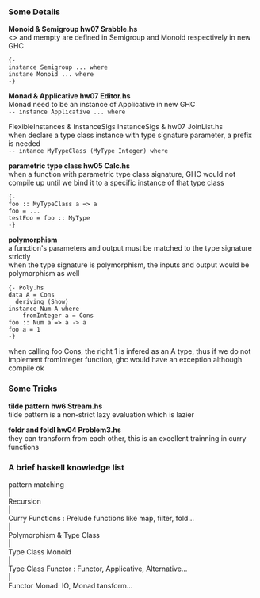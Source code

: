### Some Details
__Monoid & Semigroup hw07 Srabble.hs__  
<> and mempty are defined in Semigroup and Monoid respectively in new GHC  
```
{-  
instance Semigroup ... where  
instane Monoid ... where  
-}
```  


__Monad & Applicative hw07 Editor.hs__  
Monad need to be an instance of Applicative in new GHC  
`-- instance Applicative ... where`  


FlexibleInstances & InstanceSigs InstanceSigs & hw07 JoinList.hs  
when declare a type class instance with type signature parameter, a prefix is needed  
`-- intance MyTypeClass (MyType Integer) where`


__parametric type class hw05 Calc.hs__  
when a function with parametric type class signature, GHC would not compile up until we bind it to a specific instance of that type class  
```
{-  
foo :: MyTypeClass a => a   
foo = ...  
testFoo = foo :: MyType  
-}
```


__polymorphism__  
a function's parameters and output must be matched to the type signature strictly  
when the type signature is polymorphism, the inputs and output would be polymorphism as well  
```
{- Poly.hs  
data A = Cons  
  deriving (Show)  
instance Num A where  
    fromInteger a = Cons  
foo :: Num a => a -> a  
foo a = 1
-}
```
when calling foo Cons, the right 1 is infered as an A type, thus if we do not implement fromInteger function, ghc would have an exception although compile ok

### Some Tricks
__tilde pattern hw6 Stream.hs__  
tilde pattern is a non-strict lazy evaluation which is lazier  


__foldr and foldl hw04 Problem3.hs__  
they can transform from each other, this is an excellent trainning in curry functions  


### A brief haskell knowledge list
pattern matching  
     |  
 Recursion  
	 |  
Curry Functions : Prelude functions like map, filter, fold...  
	 |  
Polymorphism & Type Class  
	 |  
Type Class Monoid  
	 |  
Type Class Functor : Functor, Applicative, Alternative...  
	 |  
Functor Monad: IO, Monad tansform...  